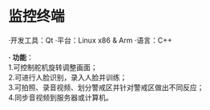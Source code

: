 # 监控终端

·开发工具：Qt
·平台：Linux x86 & Arm
·语言：C++

 **· 功能**：\
 1.可控制舵机旋转调整画面；\
 2.可进行人脸识别，录入人脸并训练；\
 3.可拍照、录音视频、划分警戒区并针对警戒区做出不同反应；\
 4.同步音视频到服务器或计算机。
 
 

